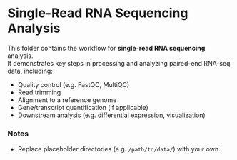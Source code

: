 # Single-Read RNA Sequencing Analysis

This folder contains the workflow for **single-read RNA sequencing** analysis.  
It demonstrates key steps in processing and analyzing paired-end RNA-seq data, including:

- Quality control (e.g. FastQC, MultiQC)
- Read trimming 
- Alignment to a reference genome
- Gene/transcript quantification (if applicable)
- Downstream analysis (e.g. differential expression, visualization)

### Notes
- Replace placeholder directories (e.g. `/path/to/data/`) with your own.
